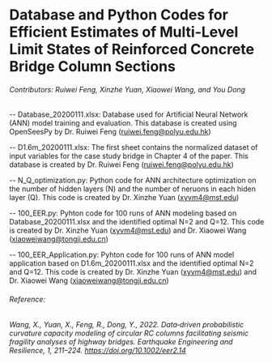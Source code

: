 # Database and Python Codes for Efficient Estimates of Multi-Level Limit States of Reinforced Concrete Bridge Column Sections
###### Contributors: Ruiwei Feng, Xinzhe Yuan, Xiaowei Wang, and You Dong

-- Database_20200111.xlsx: 
   Database used for Artificial Neural Network (ANN) model training and evaluation. 
   This database is created using OpenSeesPy by Dr. Ruiwei Feng (ruiwei.feng@polyu.edu.hk)
   
-- D1.6m_20200111.xlsx: 
   The first sheet contains the normalized dataset of input variables for the case study bridge in Chapter 4 of the paper. 
   This database is created by Dr. Ruiwei Feng (ruiwei.feng@polyu.edu.hk)
   
-- N_Q_optimization.py: 
   Python code for ANN architecture optimization on the number of hidden layers (N) and the number of neruons in each hiden layer (Q). 
   This code is created by Dr. Xinzhe Yuan (xyvm4@mst.edu)
   
-- 100_EER.py: 
   Pyhton code for 100 runs of ANN modeling based on Database_20200111.xlsx and the identified optimal N=2 and Q=12. 
   This code is created by Dr. Xinzhe Yuan (xyvm4@mst.edu) and Dr. Xiaowei Wang (xiaoweiwang@tongji.edu.cn)
   
-- 100_EER_Application.py: 
   Pyhton code for 100 runs of ANN model application based on D1.6m_20200111.xlsx and the identified optimal N=2 and Q=12. 
   This code is created by Dr. Xinzhe Yuan (xyvm4@mst.edu) and Dr. Xiaowei Wang (xiaoweiwang@tongji.edu.cn)

###### Reference:
###### Wang, X., Yuan, X., Feng, R., Dong, Y., 2022. Data‐driven probabilistic curvature capacity modeling of circular RC columns facilitating seismic fragility analyses of highway bridges. Earthquake Engineering and Resilience, 1, 211–224. https://doi.org/10.1002/eer2.14
